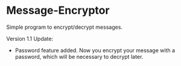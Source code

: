 # Message-Encryptor
 Simple program to encrypt/decrypt messages.

Version 1.1 Update:
- Password feature added. Now you encrypt your message with a password, which will be necessary to decrypt later.